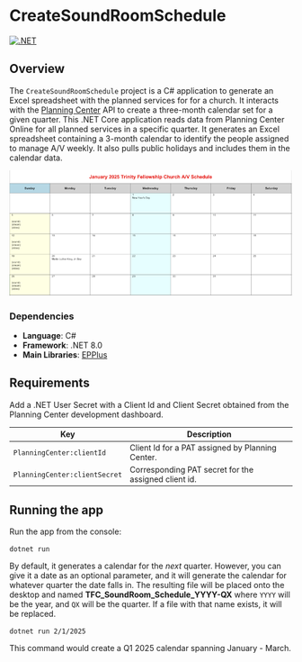 # CreateSoundRoomSchedule

[![.NET](https://github.com/markjulmar/CreateSoundRoomSchedule/actions/workflows/dotnet.yml/badge.svg)](https://github.com/markjulmar/CreateSoundRoomSchedule/actions/workflows/dotnet.yml)

## Overview
The `CreateSoundRoomSchedule` project is a C# application to generate an Excel spreadsheet with the planned services for for a church. It interacts with the [Planning Center](https://www.planningcenter.com/) API to create a three-month calendar set for a given quarter. This .NET Core application reads data from Planning Center Online for all planned services in a specific quarter. It generates an Excel spreadsheet containing a 3-month calendar to identify the people assigned to manage A/V weekly. It also pulls public holidays and includes them in the calendar data.

![Sample calendar in Excel](./images/calendar-example.png)

### Dependencies
- **Language**: C#
- **Framework**: .NET 8.0
- **Main Libraries**: [EPPlus](https://www.epplussoftware.com/)

## Requirements
Add a .NET User Secret with a Client Id and Client Secret obtained from the Planning Center development dashboard.

| Key | Description |
|-----|-------------|
| `PlanningCenter:clientId` | Client Id for a PAT assigned by Planning Center. |
| `PlanningCenter:clientSecret` | Corresponding PAT secret for the assigned client id. |

## Running the app
Run the app from the console:

```console
dotnet run
```

By default, it generates a calendar for the _next_ quarter. However, you can give it a date as an optional parameter, and it will generate the calendar for whatever quarter the date falls in. The resulting file will be placed onto the desktop and named **TFC_SoundRoom_Schedule_YYYY-QX** where `YYYY` will be the year, and `QX` will be the quarter. If a file with that name exists, it will be replaced.

```console
dotnet run 2/1/2025
```

This command would create a Q1 2025 calendar spanning January - March.